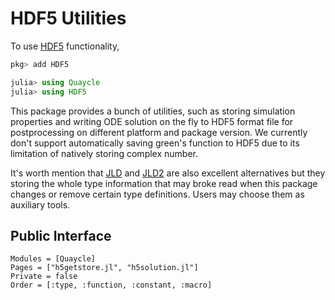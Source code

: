 # HDF5 Utilities

To use [HDF5](https://github.com/JuliaIO/HDF5.jl) functionality,
```julia
pkg> add HDF5

julia> using Quaycle
julia> using HDF5
```

This package provides a bunch of utilities, such as storing simulation properties
  and writing ODE solution on the fly to HDF5 format file for postprocessing on
  different platform and package version. We currently don't support automatically saving
  green's function to HDF5 due to its limitation of natively storing complex number.

It's worth mention that [JLD](https://github.com/JuliaIO/JLD.jl) and
[JLD2](https://github.com/JuliaIO/JLD2.jl) are also excellent alternatives but they
storing the whole type information that may broke read when this package changes or
remove certain type definitions. Users may choose them as auxiliary tools.

## Public Interface
```@autodocs
Modules = [Quaycle]
Pages = ["h5getstore.jl", "h5solution.jl"]
Private = false
Order = [:type, :function, :constant, :macro]
```
